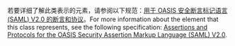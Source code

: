 <span data-ttu-id="7ad4e-101">若要详细了解此类表示的元素，请参阅以下规范：[用于 OASIS 安全断言标记语言 (SAML) V2.0 的断言和协议](https://docs.oasis-open.org/security/saml/v2.0/saml-core-2.0-os.pdf)。</span><span class="sxs-lookup"><span data-stu-id="7ad4e-101">For more information about the element that this class represents, see the following specification: [Assertions and Protocols for the OASIS Security Assertion Markup Language (SAML) V2.0](https://docs.oasis-open.org/security/saml/v2.0/saml-core-2.0-os.pdf).</span></span>
